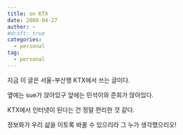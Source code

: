 ```yaml
---
title: on KTX
date: 2008-04-27
author: ~
#draft: true
categories:
  - personal
tag:
  - personal
---
```




지금 이 글은 서울-부산행 KTX에서 쓰는 글이다.

옆에는 sue가 앉아있구 앞에는 민석이와 준희가 앉아있다.

KTX에서 인터넷이 된다는 건 정말 편리한 것 같다.

정보화가 우리 삶을 이토록 바꿀 수 있으리라 그 누가 생각했으리오!



 






